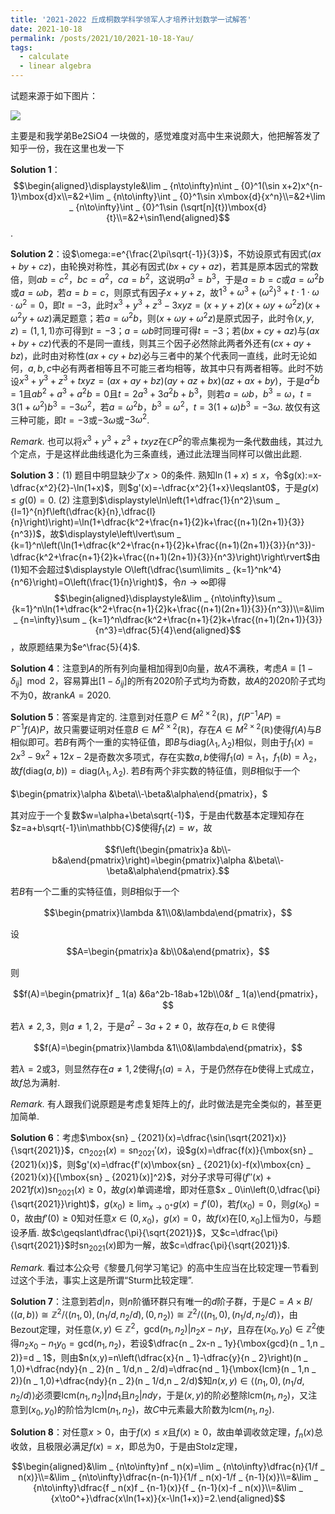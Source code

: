 ```yaml
---
title: '2021-2022 丘成桐数学科学领军人才培养计划数学一试解答'
date: 2021-10-18
permalink: /posts/2021/10/2021-10-18-Yau/
tags:
  - calculate
  - linear algebra
---
```




试题来源于如下图片：

<img src="https://llddeddym.github.io/images/2021-10-18.png"/>

主要是和我学弟Be2SiO4 一块做的，感觉难度对高中生来说颇大，他把解答发了知乎一份，我在这里也发一下

**Solution 1**：$$\begin{aligned}\displaystyle&\lim _ {n\to\infty}n\int _ {0}^1(\sin x+2)x^{n-1}\mbox{d}x\\=&2+\lim _ {n\to\infty}\int _ {0}^1\sin x\mbox{d}{x^n}\\=&2+\lim _ {n\to\infty}\int _ {0}^1\sin (\sqrt[n]{t})\mbox{d}{t}\\=&2+\sin1\end{aligned}$$​.

**Solution 2**：设$\omega:=e^{\frac{2\pi\sqrt{-1}}{3}}$，不妨设原式有因式$(ax+by+cz)$，由轮换对称性，其必有因式$(bx+cy+az)$，若其是原本因式的常数倍，则$ab=c^2$，$bc=a^2$，$ca=b^2$，这说明$a^3=b^3$，于是$a=b=c$或$a=\omega^2 b$或$a=\omega b$，若$a=b=c$，则原式有因子$x+y+z$，故$1^3+\omega^3+(\omega^2)^3+t\cdot1\cdot\omega\cdot\omega^2=0$，即$t=-3$，此时$x^3+y^3+z^3-3xyz=(x+y+z)(x+\omega y+\omega^2z)(x+\omega^2y+\omega z)$满足题意；若$a=\omega^2 b$，则$(x+\omega y+\omega^2z)$是原式因子，此时令$(x,y,z)=(1,1,1)$亦可得到$t=-3$；$a=\omega b$时同理可得$t=-3$；若$(bx+cy+az)$与$(ax+by+cz)$代表的不是同一直线，则其三个因子必然除此两者外还有$(cx+ay+bz)$，此时由对称性$(ax+cy+bz)$必与三者中的某个代表同一直线，此时无论如何，$a,b,c$中必有两者相等且不可能三者均相等，故其中只有两者相等。此时不妨设$x^3+y^3+z^3+txyz=(ax+ay+bz)(ay+az+bx)(az+ax+by)$，于是$a^2b=1$且$ab^2+a^3+a^2b=0$且$t=2a^3+3a^2b+b^3$，则若$a=\omega b$，$b^3=\omega$，$t=3(1+\omega^2)b^3=-3\omega^2$，若$a=\omega^2b$，$b^3=\omega^2$，$t=3(1+\omega)b^3=-3\omega$. 故仅有这三种可能，即$t=-3$或$-3\omega$或$-3\omega^2$. 

*Remark.* 也可以将$x^3+y^3+z^3+txyz$在$\mathbb{C}P^2$​的零点集视为一条代数曲线，其过九个定点，于是这样此曲线退化为三条直线，通过此法理当同样可以做出此题. 

**Solution 3**：(1) 题目中明显缺少了$x>0$的条件. 熟知$\ln(1+x)\leqslant x$，令$g(x):=x-\dfrac{x^2}{2}-\ln(1+x)$，则$g'(x)=-\dfrac{x^2}{1+x}\leqslant0$，于是$g(x)\leqslant g(0)=0$. (2) 注意到$\displaystyle\ln\left(1+\dfrac{1}{n^2}\sum _ {l=1}^{n}f\left(\dfrac{k}{n},\dfrac{l}{n}\right)\right)=\ln(1+\dfrac{k^2+\frac{n+1}{2}k+\frac{(n+1)(2n+1)}{3}}{n^3})$，故$\displaystyle\left\lvert\sum _ {k=1}^n\left(\ln(1+\dfrac{k^2+\frac{n+1}{2}k+\frac{(n+1)(2n+1)}{3}}{n^3})-\dfrac{k^2+\frac{n+1}{2}k+\frac{(n+1)(2n+1)}{3}}{n^3}\right)\right\rvert$由(1)知不会超过$\displaystyle O\left(\dfrac{\sum\limits _ {k=1}^nk^4}{n^6}\right)=O\left(\frac{1}{n}\right)$，令$n\to\infty$即得$$\begin{aligned}\displaystyle&\lim _ {n\to\infty}\sum _ {k=1}^n\ln(1+\dfrac{k^2+\frac{n+1}{2}k+\frac{(n+1)(2n+1)}{3}}{n^3})\\=&\lim _ {n=\infty}\sum _ {k=1}^n\dfrac{k^2+\frac{n+1}{2}k+\frac{(n+1)(2n+1)}{3}}{n^3}=\dfrac{5}{4}\end{aligned}$$，故原题结果为$e^\frac{5}{4}$.

**Solution 4**：注意到$A$的所有列向量相加得到$0$向量，故$A$不满秩，考虑$A\equiv[1-\delta _ {ij}]\mod 2$，容易算出$[1-\delta _ {ij}]$的所有$2020$阶子式均为奇数，故$A$的$2020$阶子式均不为$0$，故$\mbox{rank}A=2020$.

**Solution 5**：答案是肯定的. 注意到对任意$P\in M^{2\times2}(\mathbb{R})$，$f(P^{-1}AP)=P^{-1}f(A)P$，故只需要证明对任意$B\in M^{2\times2}(\mathbb{R})$，存在$A\in M^{2\times2}(\mathbb{R})$使得$f(A)$与$B$相似即可。若$B$有两个一重的实特征值，即$B$与$\mbox{diag}(\lambda _ 1,\lambda _ 2)$相似，则由于$f _ 1(x)=2x^3-9x^2+12x-2$是奇数次多项式，存在实数$a,b$使得$f _ 1(a)=\lambda _ 1$，$f _ 1(b)=\lambda _ 2$，故$f(\mbox{diag}(a,b))=\mbox{diag}(\lambda _ 1,\lambda _ 2)$. 若$B$有两个非实数的特征值，则$B$相似于一个

$\begin{pmatrix}\alpha &\beta\\-\beta&\alpha\end{pmatrix}，$

其对应于一个复数$w=\alpha+\beta\sqrt{-1}$，于是由代数基本定理知存在$z=a+b\sqrt{-1}\in\mathbb{C}$使得$f _ 1(z)=w$，故

$$f\left(\begin{pmatrix}a &b\\-b&a\end{pmatrix}\right)=\begin{pmatrix}\alpha &\beta\\-\beta&\alpha\end{pmatrix}.$$

若$B$有一个二重的实特征值，则$B$相似于一个

$$\begin{pmatrix}\lambda &1\\0&\lambda\end{pmatrix}，$$

设$$A=\begin{pmatrix}a &b\\0&a\end{pmatrix}，$$

则

$$f(A)=\begin{pmatrix}f _ 1(a) &6a^2b-18ab+12b\\0&f _ 1(a)\end{pmatrix}，$$

若$\lambda\neq2,3$，则$a\neq 1,2$，于是$a^2-3a+2\neq0$，故存在$a,b\in\mathbb{R}$使得

$$f(A)=\begin{pmatrix}\lambda &1\\0&\lambda\end{pmatrix}，$$

若$\lambda=2$或$3$，则显然存在$a\neq1,2$使得$f _ 1(a)=\lambda$，于是仍然存在$b$使得上式成立，故$f$总为满射. 

*Remark.* 有人跟我们说原题是考虑复矩阵上的$f$，此时做法是完全类似的，甚至更加简单. 

**Solution 6**：考虑$\mbox{sn} _ {2021}(x)=\dfrac{\sin(\sqrt{2021}x)}{\sqrt{2021}}$，$\mbox{cn} _ {2021}(x)=\mbox{sn} _ {2021}'(x)$，设$g(x)=\dfrac{f(x)}{\mbox{sn} _ {2021}(x)}$，则$g'(x)=\dfrac{f'(x)\mbox{sn} _ {2021}(x)-f(x)\mbox{cn} _ {2021}(x)}{[\mbox{sn} _ {2021}(x)]^2}$，对分子求导可得$(f''(x)+2021f(x))\mbox{sn} _ {2021}(x)\geqslant0$，故$g(x)$单调递增，即对任意$x _ 0\in\left(0,\dfrac{\pi}{\sqrt{2021}}\right)$，$\displaystyle g(x _ 0)\geqslant\lim _ {x\to0^+}g(x)=f'(0)$，若$f(x _ 0)=0$，则$g(x _ 0)=0$，故由$f'(0)\geqslant0$知对任意$x\in(0,x _ 0)$，$g(x)=0$，故$f(x)$在$[0,x _ 0]$上恒为$0$，与题设矛盾. 故$c\geqslant\dfrac{\pi}{\sqrt{2021}}$，又$c=\dfrac{\pi}{\sqrt{2021}}$时$\mbox{sn} _ {2021}(x)$即为一解，故$c=\dfrac{\pi}{\sqrt{2021}}$.

*Remark.* 看过本公众号《黎曼几何学习笔记》的高中生应当在比较定理一节看到过这个手法，事实上这是所谓“Sturm比较定理”.

**Solution 7**：注意到若$d|n$，则$n$阶循环群只有唯一的$d$阶子群，于是$C=A\times B/\langle(a,b)\rangle\cong\mathbb{Z}^2/\langle(n _ 1,0),(n _ 1/d,n _ 2/d),(0,n _ 2)\rangle\cong\mathbb{Z}^2/\langle(n _ 1,0),(n _ 1/d,n _ 2/d)\rangle$，由Bezout定理，对任意$(x,y)\in\mathbb{Z}^2$，$\mbox{gcd}(n _ 1,n _ 2)\vert n _ 2x-n _ 1y$，且存在$(x _ 0,y _ 0)\in\mathbb{Z}^2$使得$n _ 2x _ 0-n _ 1y _ 0=\mbox{gcd}(n _ 1,n _ 2)$，若设$\dfrac{n _ 2x-n _ 1y}{\mbox{gcd}(n _ 1,n _ 2)}=d _ 1$，则由$n(x,y)=n\left(\dfrac{x}{n _ 1}-\dfrac{y}{n _ 2}\right)(n _ 1,0)+\dfrac{ndy}{n _ 2}(n _ 1/d,n _ 2/d)=\dfrac{nd _ 1}{\mbox{lcm}(n _ 1,n _ 2)}(n _ 1,0)+\dfrac{ndy}{n _ 2}(n _ 1/d,n _ 2/d)$知$n(x,y)\in\langle(n _ 1,0),(n _ 1/d,n _ 2/d)\rangle$必须要$\mbox{lcm}(n _ 1,n _ 2)\vert nd _ 1$且$n _ 2\vert ndy$，于是$(x,y)$的阶必整除$\mbox{lcm}(n _ 1,n _ 2)$，又注意到$(x _ 0,y _ 0)$的阶恰为$\mbox{lcm}(n _ 1,n _ 2)$，故$C$中元素最大阶数为$\mbox{lcm}(n _ 1,n _ 2)$.

**Solution 8**：对任意$x>0$，由于$f(x)\leqslant x$且$f(x)\geqslant0$，故由单调收敛定理，$f _ n(x)$总收敛，且极限必满足$f(x)=x$，即总为$0$，于是由Stolz定理，

$$\begin{aligned}&\lim _ {n\to\infty}nf _ n(x)=\lim _ {n\to\infty}\dfrac{n}{1/f _ n(x)}\\=&\lim _ {n\to\infty}\dfrac{n-(n-1)}{1/f _ n(x)-1/f _ {n-1}(x)}\\=&\lim _ {n\to\infty}\dfrac{f _ n(x)f _ {n-1}(x)}{f _ {n-1}(x)-f _ n(x)}\\=&\lim _ {x\to0^+}\dfrac{x\ln(1+x)}{x-\ln(1+x)}=2.\end{aligned}$$

